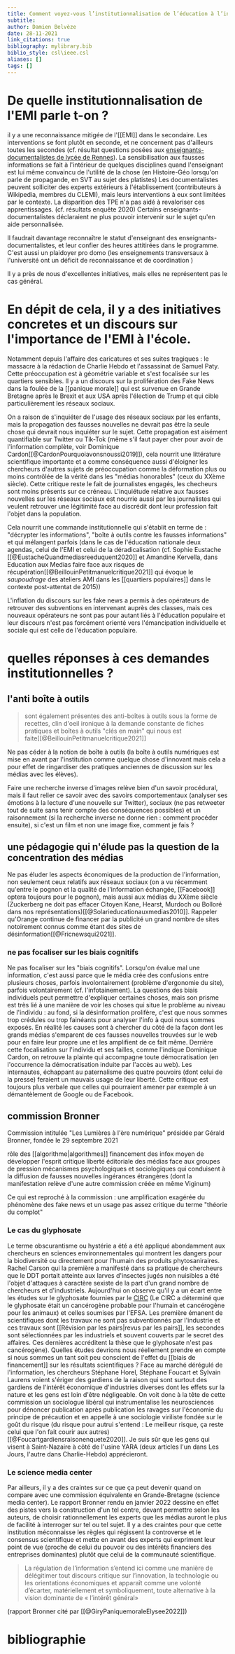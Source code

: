 ```yaml
---
title: Comment voyez-vous l’institutionnalisation de l’éducation à l’information, par exemple la mise en place de la commission Bronner ?
subtitle:
author: Damien Belvèze
date: 28-11-2021
link_citations: true
bibliography: mylibrary.bib
biblio_style: csl\ieee.csl
aliases: []
tags: []
---
```


# De quelle institutionnalisation de l'EMI parle t-on ?

il y a une reconnaissance mitigée de l'[[EMI]] dans le secondaire. 
Les interventions se font plutôt en seconde, et ne concernent pas d'ailleurs toutes les secondes (cf. résultat questions posées aux [enseignants-documentalistes de lycée de Rennes](https://bibliotheques.univ-rennes1.fr/form/competences-informationnelles-le)). 
La sensibilisation aux fausses informations se fait à l'intérieur de quelques disciplines quand l'enseignant est lui même convaincu de l'utilité de la chose (en Histoire-Géo lorsqu'on parle de propagande, en SVT au sujet des platistes)
Les documentalistes peuvent solliciter des experts extérieurs à l'établissement (contributeurs à Wikipedia, membres du CLEMI), mais leurs interventions à eux sont limitées par le contexte. La disparition des TPE n'a pas aidé à revaloriser ces apprentissages. 
(cf. résultats enquête 2020)
Certains enseignants-documentalistes déclaraient ne plus pouvoir intervenir sur le sujet qu'en aide personnalisée. 

Il faudrait davantage reconnaître le statut d'enseignant des enseignants-documentalistes, et leur confier des heures attitirées dans le programme. C'est aussi un plaidoyer pro domo (les enseignements transversaux à l'université ont un déficit de reconnaissance et de coordination )

Il y a près de nous d'excellentes initiatives, mais elles ne représentent pas le cas général.

# En dépit de cela, il y a des initiatives concretes et un discours sur l'importance de l'EMI à l'école.

Notamment depuis l'affaire des caricatures et ses suites tragiques : le massacre à la rédaction de Charlie Hebdo et l'assassinat de Samuel Paty. Cette préoccupation est à géométrie variable et s'est focalisée sur les quartiers sensibles.
Il y a un discours sur la prolifération des Fake News dans la foulée de la [[panique morale]] qui est survenue en Grande Bretagne après le Brexit et aux USA après l'élection de Trump et qui cible particulièrement les réseaux sociaux. 

On a raison de s'inquiéter de l'usage des réseaux sociaux par les enfants, mais la propagation des fausses nouvelles ne devrait pas être la seule chose qui devrait nous inquiéter sur le sujet. 
Cette propagation est aisément quantifiable sur Twitter ou Tik-Tok (même s'il faut payer cher pour avoir de l'information complète, voir Dominique Cardon[[@CardonPourquoiavonsnoussi2019]]), cela nourrit une littérature scientifique importante et a comme conséquence aussi d'éloigner les chercheurs d'autres sujets de préoccupation comme la déformation plus ou moins contrôlée de la vérité dans les "médias honorables" (ceux du XXème siècle). Cette critique reste le fait de journalistes engagés, les checheurs sont moins présents sur ce créneau. 
L'inquiétude relative aux fausses nouvelles sur les réseaux sociaux est nourrie aussi par les journalistes qui veulent retrouver une légitimité face au discrédit dont leur profession fait l'objet dans la population. 

Cela nourrit une commande institutionnelle qui s'établit en terme de : 
"décrypter les informations", "boîte à outils contre les fausses informations" et qui mélangent parfois (dans le cas de l'éducation nationale deux agendas, celui de l'EMI et celui de la déradicalisation (cf. Sophie Eustache [[@EustacheQuandmediasreeduquent2020]] et Amandine Kervella, dans Education aux Medias faire face aux risques de récupération[[@BeillouinPetitmanuelcritique2021]] qui évoque le *saupoudrage* des ateliers AMI dans les [[quartiers populaires]] dans le contexte post-attentat de 2015))

L'inflation du discours sur les fake news a permis à des opérateurs de retrouver des subventions en intervenant auprès des classes, mais ces nouveaux opérateurs ne sont pas pour autant liés à l'éducation populaire et leur discours n'est pas forcément orienté vers l'émancipation individuelle et sociale qui est celle de l'éducation populaire. 

# quelles réponses à ces demandes institutionnelles ? 

## l'anti boîte à outils
> sont également présentes des anti-boîtes à outils sous la forme de recettes, clin d'oeil ironique à la demande constante de fiches pratiques et boîtes à outils "clés en main" qui nous est faite[[@BeillouinPetitmanuelcritique2021]]

Ne pas céder à la notion de boîte à outils (la boîte à outils numériques est mise en avant par l'institution comme quelque chose d'innovant mais cela a pour effet de ringardiser des pratiques anciennes de discussion sur les médias avec les élèves).

Faire une recherche inverse d'images relève bien d'un savoir procédural, mais il faut relier ce savoir avec des savoirs comportementaux (analyser ses émotions à la lecture d'une nouvelle sur Twitter), sociaux (ne pas retweeter tout de suite sans tenir compte des conséquences possibles) et un raisonnement (si la recherche inverse ne donne rien : comment procéder ensuite), si c'est un film et non une image fixe, comment je fais ? 

## une pédagogie qui n'élude pas la question de la concentration des médias

Ne pas éluder les aspects économiques de la production de l'information, non seulement ceux relatifs aux réseaux sociaux (on a vu récemment qu'entre le pognon et la qualité de l'information échangée, [[Facebook]] optera toujours pour le pognon), mais aussi aux médias du XXème siècle (Zuckerberg ne doit pas effacer Citoyen Kane, Hearst, Murdoch ou Bolloré dans nos représentations)[[@Solarieducationauxmedias2010]].  Rappeler qu'Orange continue de financer par la publicité un grand nombre de sites notoirement connus comme étant des sites de désinformation[[@Fricnewsqui2021]].

### ne pas focaliser sur les biais cognitifs

Ne pas focaliser sur les "biais cognitifs". Lorsqu'on évalue mal une information, c'est aussi parce que le média crée des confusions entre plusieurs choses, parfois involontairement (problème d'ergonomie du site), parfois volontairement (cf. l'infotainement). 
La questions des biais individuels peut permettre d'expliquer certaines choses, mais son prisme est très lié à une manière de voir les choses qui situe le problème au niveau de l'individu : au fond, si la désinformation prolifère, c'est que nous sommes trop crédules ou trop fainéants pour analyser l'info à quoi nous sommes exposés. En réalité les causes sont à chercher du côté de la façon dont les grands médias s'emparent de ces fausses nouvelles trouvées sur le web pour en faire leur propre une et les amplifient de ce fait même. Derrière cette focalisation sur l'individu et ses failles, comme l'indique Dominique Cardon, on retrouve la plainte qui accompagne toute démocratisation (en l'occurrence la démocratisation induite par l'accès au web). Les internautes, échappant au paternalisme des quatre pouvoirs (dont celui de la presse) feraient un mauvais usage de leur liberté. 
Cette critique est toujours plus verbale que celles qui pourraient amener par exemple à un démantèlement de Google ou de Facebook.


## commission Bronner

Commission intitulée "Les Lumières à l'ère numérique" présidée par Gérald Bronner, fondée le 29 septembre 2021

rôle des [[algorithme|algorithmes]]
financement des infox
moyen de développer l'esprit critique
liberté éditoriale des médias face aux groupes de pression
mécanismes psychologiques et sociologiques qui conduisent à la diffusion de fausses nouvelles
ingérances étrangères (dont la manifestation relève d'une autre commission créée en même Viginum)

Ce qui est reproché à la commission : une amplification exagérée du phénomène des fake news et un usage pas assez critique du terme "théorie du complot"

### Le cas du glyphosate

Le terme obscurantisme ou hystérie a été a été appliqué abondamment aux chercheurs en sciences environnementales qui montrent les dangers pour la biodiversité ou directement pour l'humain des produits phytosaniraires. Rachel Carson qui la première a manifesté dans sa pratique de chercheurs que le DDT portait atteinte aux larves d'insectes jugés non nuisibles a été l'objet d'attaques à caractère sexiste de la part d'un grand nombre de chercheurs et d'industriels.  Aujourd'hui on observe qu'il y a un écart entre les études sur le glyphosate fournies par le [CIRC](https://www.lemonde.fr/planete/article/2015/10/26/le-circ-une-agence-de-l-oms-ciblee-par-les-industriels_4797095_3244.html) (Le CIRC a déterminé que le glyphosate était un  cancérogène probable pour l'humain et cancérogène pour les animaux) et celles soumises par l'EFSA. Les première émanent de scientifiques dont les travaux ne sont pas subventionnés par l'industrie et ces travaux sont [[Révision par les pairs|revus par les pairs]], les secondes sont sélectionnées par les industriels et souvent couverts par le secret des affaires. Ces dernières accréditent la thèse que le glyphosate n'est pas cancérogène). Quelles études devrions nous réellement prendre en compte si nous sommes un tant soit peu conscient de l'effet du [[biais de financement]] sur les résultats scientifiques ? 
Face au marché dérégulé de l'information, les chercheurs Stéphane Horel, Stéphane Foucart et Sylvain Laurens voient s'ériger des gardiens de la raison qui sont surtout des gardiens de l'intérêt économique d'industries diverses dont les effets sur la nature et les gens est loin d'être négligeable. 
On voit donc à la tête de cette commission un sociologue libéral qui instrumentalise les neurosciences pour dénoncer publication après publication les ravages sur l'économie du principe de précaution et en appelle à une sociologie viriliste fondée sur le goût du risque (du risque pour autrui s'entend : Le meilleur risque, ça reste celui que l'on fait courir aux autres)[[@Foucartgardiensraisonenquete2020]]. Je suis sûr que les gens qui visent à Saint-Nazaire à côté de l'usine YARA (deux articles l'un dans Les Jours, l'autre dans Charlie-Hebdo) apprécieront. 

### Le science media center

Par ailleurs, il y a des craintes sur ce que ça peut devenir quand on compare avec une commission équivalente en Grande-Bretagne (science media center). Le rapport Bronner rendu en janvier 2022 dessine en effet des pistes vers la construction d'un tel centre, devant permettre selon les auteurs, de choisir rationnellement les experts que les médias auront le plus de facilité à interroger sur tel ou tel sujet. Il y a des craintes pour que cette institution méconnaisse les règles qui régissent la controverse et le consensus scientifique et mette en avant des experts qui expriment leur point de vue (proche de celui du pouvoir ou des intérêts financiers des entreprises dominantes) plutôt que celui de la communauté scientifique.

> La régulation de l’information s’entend ici comme une manière de délégitimer tout discours critique sur l’innovation, la technologie ou les orientations économiques et apparaît comme une volonté d’écarter, matériellement et symboliquement, toute alternative à la vision dominante de « l’intérêt général»

(rapport Bronner cité par [[@GiryPaniquemoraleElysee2022]])












# bibliographie

